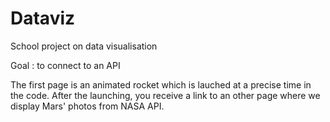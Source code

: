 # Dataviz

School project on data visualisation 

Goal : to connect to an API

The first page is an animated rocket which is lauched at a precise time in the code.
After the launching, you receive a link to an other page where we display Mars' photos from NASA API.
